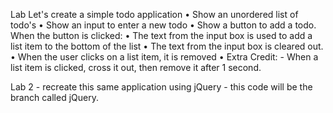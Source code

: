 Lab
Let's create a simple todo application
• Show an unordered list of todo's
• Show an input to enter a new todo
• Show a button to add a todo. When the button is clicked:
• The text from the input box is used to add a list item to the
bottom of the list
• The text from the input box is cleared out.
• When the user clicks on a list item, it is removed
• Extra Credit: - When a list item is clicked, cross it out,
then remove it after 1 second.

Lab 2 - recreate this same application using jQuery - this code will be the branch called jQuery.